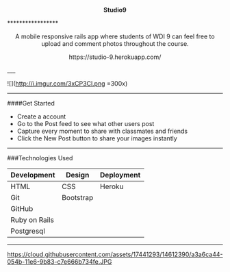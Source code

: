 <p align="center">
 <strong>Studio9</strong>
</p>
*****************
<p align="center">
A mobile responsive rails app where students of WDI 9 can feel free to upload and comment photos throughout the course.
</p>
<p align="center">
https://studio-9.herokuapp.com/
</p>
___

<p align="center">

![](http://i.imgur.com/3xCP3Cl.png =300x)

</p>

___

####Get Started

* Create a account
* Go to the Post feed to see what other users post
* Capture every moment to share with classmates and friends
* Click the New Post button to share your images instantly

___

###Technologies Used

Development | Design | Deployment
------------|------|-------------------
HTML| CSS | Heroku
Git | Bootstrap |
GitHub |  |
Ruby on Rails |
Postgresql |


___

https://cloud.githubusercontent.com/assets/17441293/14612390/a3a6ca44-054b-11e6-9b83-c7e666b734fe.JPG
